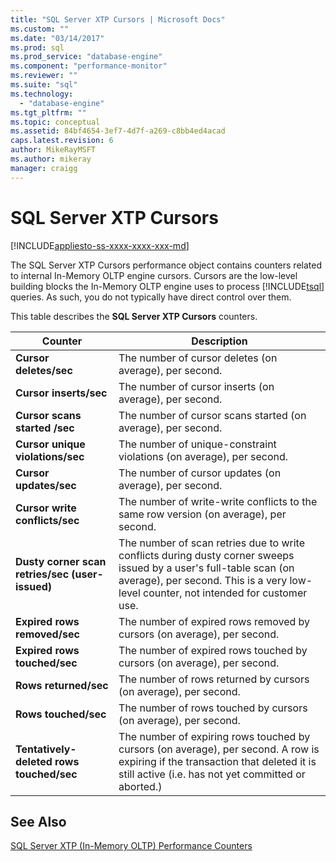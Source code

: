 ```yaml
---
title: "SQL Server XTP Cursors | Microsoft Docs"
ms.custom: ""
ms.date: "03/14/2017"
ms.prod: sql
ms.prod_service: "database-engine"
ms.component: "performance-monitor"
ms.reviewer: ""
ms.suite: "sql"
ms.technology: 
  - "database-engine"
ms.tgt_pltfrm: ""
ms.topic: conceptual
ms.assetid: 84bf4654-3ef7-4d7f-a269-c8bb4ed4acad
caps.latest.revision: 6
author: MikeRayMSFT
ms.author: mikeray
manager: craigg
---
```

# SQL Server XTP Cursors
[!INCLUDE[appliesto-ss-xxxx-xxxx-xxx-md](../../includes/appliesto-ss-xxxx-xxxx-xxx-md.md)]

  The SQL Server XTP Cursors performance object contains counters related to internal In-Memory OLTP engine cursors. Cursors are the low-level building blocks the In-Memory OLTP engine uses to process [!INCLUDE[tsql](../../includes/tsql-md.md)] queries. As such, you do not typically have direct control over them.  
  
 This table describes the **SQL Server XTP Cursors** counters.  
  
|Counter|Description|  
|-------------|-----------------|  
|**Cursor deletes/sec**|The number of cursor deletes (on average), per second.|  
|**Cursor inserts/sec**|The number of cursor inserts (on average), per second.|  
|**Cursor scans started /sec**|The number of cursor scans started (on average), per second.|  
|**Cursor unique violations/sec**|The number of unique-constraint violations (on average), per second.|  
|**Cursor updates/sec**|The number of cursor updates (on average), per second.|  
|**Cursor write   conflicts/sec**|The number of write-write conflicts to the same row version (on average), per second.|  
|**Dusty corner scan retries/sec (user-issued)**|The number of scan retries due to write conflicts during dusty corner sweeps issued by a user's full-table scan (on average), per second. This is a very low-level counter, not intended for customer use.|  
|**Expired rows removed/sec**|The number of expired rows removed by cursors (on average), per second.|  
|**Expired rows touched/sec**|The number of expired rows touched by cursors (on average), per second.|  
|**Rows returned/sec**|The number of rows returned by cursors (on average), per second.|  
|**Rows touched/sec**|The number of rows touched by cursors (on average), per second.|  
|**Tentatively-deleted rows touched/sec**|The number of expiring rows touched by cursors (on average), per second. A row is expiring if the transaction that deleted it is still active (i.e. has not yet committed or aborted.)|  
  
## See Also  
 [SQL Server XTP &#40;In-Memory OLTP&#41; Performance Counters](../../relational-databases/performance-monitor/sql-server-xtp-in-memory-oltp-performance-counters.md)  
  
  
